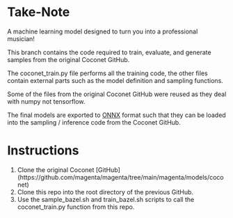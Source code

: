 # Take-Note
A machine learning model designed to turn you into a professional musician!

This branch contains the code required to train, evaluate, and generate samples from the original Coconet GitHub. 

The coconet_train.py file performs all the training code, the other files contain external parts such as the model definition and sampling functions.

Some of the files from the original Coconet GitHub were reused as they deal with numpy not tensorflow.

The final models are exported to [ONNX](https://github.com/onnx/onnx) format such that they can be loaded into the sampling / inference code from the Coconet GitHub.

# Instructions
<ol>
<li>Clone the original Coconet [GitHub](https://github.com/magenta/magenta/tree/main/magenta/models/coconet)</li>

<li>Clone this repo into the root directory of the previous GitHub.</li>

<li>Use the sample_bazel.sh and train_bazel.sh scripts to call the coconet_train.py function from this repo.</li>
</ol>
